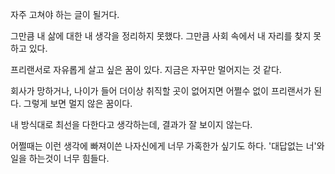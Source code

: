 자주 고쳐야 하는 글이 될거다.

그만큼 내 삶에 대한 내 생각을 정리하지 못했다.
그만큼 사회 속에서 내 자리를 찾지 못하고 있다.

프리랜서로 자유롭게 살고 싶은 꿈이 있다.
지금은 자꾸만 멀어지는 것 같다.

회사가 망하거나, 나이가 들어 더이상 취직할 곳이 없어지면 어쩔수 없이 프리랜서가 된다.
그렇게 보면 멀지 않은 꿈이다.

내 방식대로 최선을 다한다고 생각하는데, 결과가 잘 보이지 않는다.

어쩔때는 이런 생각에 빠져이쓴 나자신에게 너무 가혹한가 싶기도 하다.
'대답없는 너'와 일을 하는것이 너무 힘들다.
